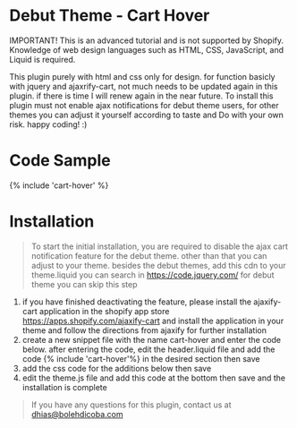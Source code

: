 # Debut Theme - Cart Hover

IMPORTANT! This is an advanced tutorial and is not supported by Shopify. Knowledge of web design languages such as HTML, CSS, JavaScript, and Liquid is required.

This plugin purely with html and css only for design. for function basicly with jquery and ajaxrify-cart, not much needs to be updated again in this plugin. if there is time I will renew again in the near future.
To install this plugin must not enable ajax notifications for debut theme users, for other themes you can adjust it yourself according to taste and Do with your own risk. happy coding! :)

# Code Sample
<div class="hover">
            {% include 'cart-hover' %}
</div>


# Installation

>To start the initial installation, you are required to disable the ajax cart notification feature for the debut theme. other than that you can adjust to your theme.
besides the debut themes, add this cdn to your theme.liquid you can search in
https://code.jquery.com/
for debut theme you can skip this step

1. if you have finished deactivating the feature, please install the ajaxify-cart application in the shopify app store https://apps.shopify.com/ajaxify-cart and install the application in your theme and follow the directions from ajaxify for further installation
2. create a new snippet file with the name cart-hover and enter the code below. after entering the code, edit the header.liquid file and add the code
{% include 'cart-hover'%}
in the desired section then save
3. add the css code for the additions below then save
4. edit the theme.js file and add this code at the bottom then save and the installation is complete

> If you have any questions for this plugin, contact us at dhias@bolehdicoba.com
